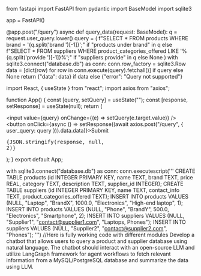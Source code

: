 from fastapi import FastAPI
from pydantic import BaseModel
import sqlite3

app = FastAPI()

@app.post("/query")
async def query_data(request: BaseModel):
    q = request.user_query.lower()
    query = (
        f"SELECT * FROM products WHERE brand = '{q.split('brand ')[-1]}';" if "products under brand" in q else
        f"SELECT * FROM suppliers WHERE product_categories_offered LIKE '%{q.split('provide ')[-1]}%';" if "suppliers provide" in q else None
    )
    with sqlite3.connect("database.db") as conn:
        conn.row_factory = sqlite3.Row
        data = [dict(row) for row in conn.execute(query).fetchall()] if query else None
    return {"data": data} if data else {"error": "Query not supported"}

import React, { useState } from "react";
import axios from "axios";

function App() {
    const [query, setQuery] = useState("");
    const [response, setResponse] = useState(null);
    return (
        <div>
            <input value={query} onChange={(e) => setQuery(e.target.value)} />
            <button onClick={async () => setResponse((await axios.post("/query", { user_query: query })).data.data)}>Submit</button>
            <pre>{JSON.stringify(response, null, 2)}</pre>
        </div>
    );
}
export default App;

with sqlite3.connect("database.db") as conn:
    conn.executescript('''
        CREATE TABLE products (id INTEGER PRIMARY KEY, name TEXT, brand TEXT, price REAL, category TEXT, description TEXT, supplier_id INTEGER);
        CREATE TABLE suppliers (id INTEGER PRIMARY KEY, name TEXT, contact_info TEXT, product_categories_offered TEXT);
        INSERT INTO products VALUES (NULL, "Laptop", "BrandX", 1000.0, "Electronics", "High-end laptop", 1);
        INSERT INTO products VALUES (NULL, "Phone", "BrandY", 500.0, "Electronics", "Smartphone", 2);
        INSERT INTO suppliers VALUES (NULL, "Supplier1", "contact@supplier1.com", "Laptops, Phones");
        INSERT INTO suppliers VALUES (NULL, "Supplier2", "contact@supplier2.com", "Phones");
    ''')
    //Here is fully working code with different modules Develop a chatbot that allows users to query a product and supplier database using natural language. The chatbot should interact with an open-source LLM and utilize LangGraph framework for agent workflows to fetch relevant information from a MySQL/PostgreSQL database and summarize the data using LLM.
